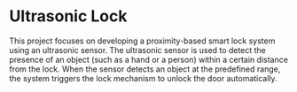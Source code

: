 # Ultrasonic Lock

This project focuses on developing a proximity-based smart lock system using an ultrasonic sensor. The ultrasonic sensor is used to detect the presence of an object (such as a hand or a person) within a certain distance from the lock. When the sensor detects an object at the predefined range, the system triggers the lock mechanism to unlock the door automatically.

